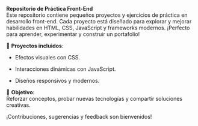 **Repositorio de Práctica Front-End**  
Este repositorio contiene pequeños proyectos y ejercicios de práctica en desarrollo front-end. Cada proyecto está diseñado para explorar y mejorar habilidades en HTML, CSS, JavaScript y frameworks modernos. ¡Perfecto para aprender, experimentar y construir un portafolio!

🌟  **Proyectos incluidos**:

-   Efectos visuales con CSS.
    
-   Interacciones dinámicas con JavaScript.
    
-   Diseños responsivos y modernos.
    

🚀  **Objetivo**:  
Reforzar conceptos, probar nuevas tecnologías y compartir soluciones creativas.

¡Contribuciones, sugerencias y feedback son bienvenidos!
